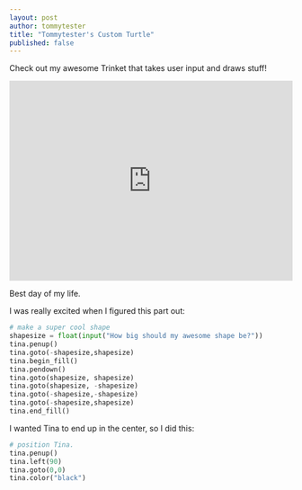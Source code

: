 ```yaml
---
layout: post
author: tommytester
title: "Tommytester's Custom Turtle"
published: false
---
```


Check out my awesome Trinket that takes user input and draws stuff!

<iframe src="https://trinket.io/embed/python/41f66471e6?start=result" width="100%" height="356" frameborder="0" marginwidth="0" marginheight="0" allowfullscreen></iframe>

Best day of my life.

I was really excited when I figured this part out:

```python
# make a super cool shape
shapesize = float(input("How big should my awesome shape be?"))
tina.penup()
tina.goto(-shapesize,shapesize)
tina.begin_fill()
tina.pendown()
tina.goto(shapesize, shapesize)
tina.goto(shapesize, -shapesize)
tina.goto(-shapesize,-shapesize)
tina.goto(-shapesize,shapesize)
tina.end_fill()
```

I wanted Tina to end up in the center, so I did this:

```python
# position Tina.
tina.penup()
tina.left(90)
tina.goto(0,0)
tina.color("black")
```
